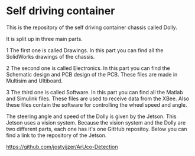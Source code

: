 # Self driving container

This is the repository of the self driving container chassis called Dolly.

It is split up in three main parts.

1 The first one is called Drawings. In this part you can find all the SolidWorks drawings of the chassis.

2 The second one is called Electronics. In this part you can find the Schematic design and PCB design of the PCB. These files are made in Multisim and Ultiboard.

3 The third one is called Software. In this part you can find all the Matlab and Simulink files. These files are used to receive data from the XBee. Also these files contain the software for controlling the wheel speed and angle.

The steering angle and speed of the Dolly is given by the Jetson. This Jetson uses a vision system. Because the vision system and the Dolly are two different parts, each one has it's one GitHub repositoy. Below you can find a link to the repository of the Jetson.

https://github.com/jostyijzer/ArUco-Detection
